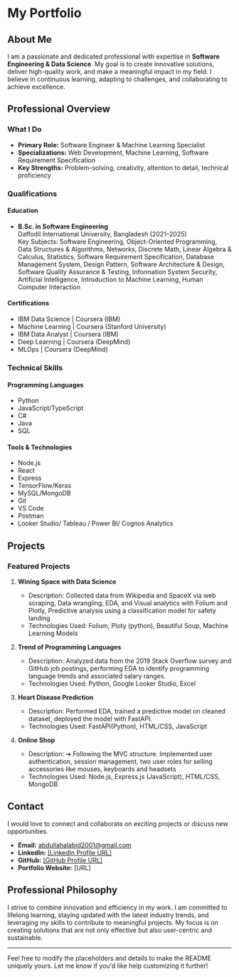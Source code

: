 # My Portfolio

## About Me

I am a passionate and dedicated professional with expertise in **Software Engineering & Data Science**. My goal is to create innovative solutions, deliver high-quality work, and make a meaningful impact in my field. I believe in continuous learning, adapting to challenges, and collaborating to achieve excellence.

## Professional Overview

### What I Do

- **Primary Role:** Software Engineer & Machine Learning Specialist
- **Specializations:** Web Development, Machine Learning, Software Requirement Specification
- **Key Strengths:** Problem-solving, creativity, attention to detail, technical proficiency

### Qualifications

#### Education

- **B.Sc. in Software Engineering**  
  Daffodil International University, Bangladesh (2021–2025)  
  Key Subjects: Software Engineering, Object-Oriented Programming, Data Structures & Algorithms, Networks, Discrete Math, Linear Algebra & Calculus, Statistics, Software Requirement Specification, Database Management System, Design Pattern, Software Architecture & Design, Software Quality Assurance & Testing, Information System Security, Artificial Intelligence, Introduction to Machine Learning, Human Computer Interaction

#### Certifications

- IBM Data Science | Coursera (IBM)
- Machine Learning | Coursera (Stanford University)
- IBM Data Analyst | Coursera (IBM)
- Deep Learning | Coursera (DeepMind)
- MLOps | Coursera (DeepMind)

### Technical Skills

#### Programming Languages

- Python
- JavaScript/TypeScript
- C#
- Java
- SQL

#### Tools & Technologies

- Node.js
- React
- Express
- TensorFlow/Keras
- MySQL/MongoDB
- Git
- VS Code
- Postman
- Looker Studio/ Tableau / Power BI/ Cognos Analytics

## Projects

### Featured Projects

1. **Wining Space with Data Science**

   - Description: Collected data from Wikipedia and SpaceX via web scraping, Data wrangling, EDA, and Visual analytics with Folium and Plotly, Predictive analysis using a classification model for safety landing
   - Technologies Used: Folium, Ploty (python), Beautiful Soup, Machine Learning Models

2. **Trend of Programming Languages**

   - Description: Analyzed data from the 2019 Stack Overflow survey and GitHub job postings, performing EDA to identify programming language trends and associated salary ranges.
   - Technologies Used: Python, Google Looker Studio, Excel

3. **Heart Disease Prediction**
   - Description: Performed EDA, trained a predictive model on cleaned dataset, deployed the model with FastAPI.
   - Technologies Used: FastAPI(Python), HTML/CSS, JavaScript
4. **Online Shop**
   - Description: ➔ Following the MVC structure. Implemented user authentication, session management, two user roles for selling accessories like mouses, keyboards and headsets
   - Technologies Used: Node.js, Express.js (JavaScript), HTML/CSS, MongoDB

## Contact

I would love to connect and collaborate on exciting projects or discuss new opportunities.

- **Email:** abdullahalabid2001@gmail.com
- **LinkedIn:** [[LinkedIn Profile URL]](https://www.linkedin.com/in/alabid/)
- **GitHub:** [[GitHub Profile URL]](https://github.com/abid0-07)
- **Portfolio Website:** [URL]

## Professional Philosophy

I strive to combine innovation and efficiency in my work. I am committed to lifelong learning, staying updated with the latest industry trends, and leveraging my skills to contribute to meaningful projects. My focus is on creating solutions that are not only effective but also user-centric and sustainable.

---

Feel free to modify the placeholders and details to make the README uniquely yours. Let me know if you'd like help customizing it further!
